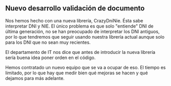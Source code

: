 ## Nuevo desarrollo validación de documento
Nos hemos hecho con una nueva librería, CrazyDniNie.
Ésta sabe interpretar DNI y NIE. El único problema es que solo "entiende" DNI de última generación, no se han preocupado de interpretar los DNI antiguos, por lo que tendremos que seguir usando nuestra librería actual aunque solo para los DNI que no sean muy recientes.

El departamento de IT nos dice que antes de introducir la nueva librería sería buena idea poner orden en el código.

Hemos contratado un nuevo equipo que se va a ocupar de eso.
El tiempo es limitado, por lo que hay que medir bien qué mejoras se hacen y qué dejamos para más adelante.